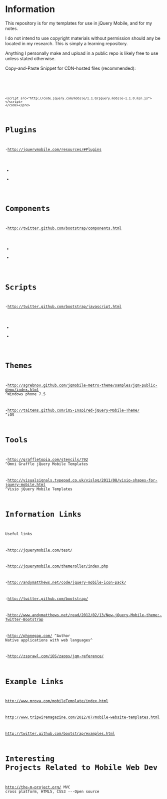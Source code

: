 Information
===========

This repository is for my templates for use in jQuery Mobile, and for my notes.

I do not intend to use copyright materials without permission should any be located in my research.
 This is simply a learning repository.

 Anything I personally make and upload in a public repo is likely free to use unless stated otherwise.

Copy-and-Paste Snippet for CDN-hosted files (recommended):

<pre><code>
    <link rel="stylesheet" href="http://code.jquery.com/mobile/1.1.0/jquery.mobile-1.1.0.min.css" />
    <script src="http://code.jquery.com/jquery-1.6.4.min.js"></script>
    <script src="http://code.jquery.com/mobile/1.1.0/jquery.mobile-1.1.0.min.js"></script>
	</code></pre>

Plugins
============
-http://jquerymobile.com/resources/#Plugins

-

-

Components
=========
-http://twitter.github.com/bootstrap/components.html

-

-




Scripts
===========
-http://twitter.github.com/bootstrap/javascript.html

-

-


Themes
============
-http://sgrebnov.github.com/jqmobile-metro-theme/samples/jqm-public-demo/index.html
^Windows phone 7.5

-http://taitems.github.com/iOS-Inspired-jQuery-Mobile-Theme/
^iOS


Tools
===================
-http://graffletopia.com/stencils/792
^Omni Graffle jQuery Mobile Templates

-http://visualsignals.typepad.co.uk/vislog/2011/08/visio-shapes-for-jquery-mobile.html
^Visio jQuery Mobile Templates



Information Links
========================
Useful links

-http://jquerymobile.com/test/

-http://jquerymobile.com/themeroller/index.php

-http://andymatthews.net/code/jquery-mobile-icon-pack/

-http://twitter.github.com/bootstrap/

-http://www.andymatthews.net/read/2012/02/13/New-jQuery-Mobile-theme:-Twitter-Bootstrap

-http://phonegap.com/
^Author Native applications with web languages^

-http://zsprawl.com/iOS/zapps/jqm-reference/


Example Links
====================
http://www.mrova.com/mobileTemplate/index.html

http://www.tripwiremagazine.com/2012/07/mobile-website-templates.html

http://twitter.github.com/bootstrap/examples.html


Interesting Projects Related to Mobile Web Dev
==================================
http://the-m-project.org/
MVC cross platform, HTML5, CSS3 ---Open source